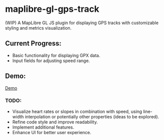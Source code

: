 # maplibre-gl-gps-track

(WIP) A MapLibre GL JS plugin for displaying GPS tracks with customizable styling and metrics visualization.

## Current Progress:
- Basic functionality for displaying GPX data.
- Input fields for adjusting speed range.

## Demo:
[Demo](https://tjmsy.github.io/maplibre-gl-gps-track/)

### TODO:
- Visualize heart rates or slopes in combination with speed, using line-width interpolation or potentially other properties  (ideas to be explored).
- Refine code style and improve readability.
- Implement additional features.
- Enhance UI for better user experience.
